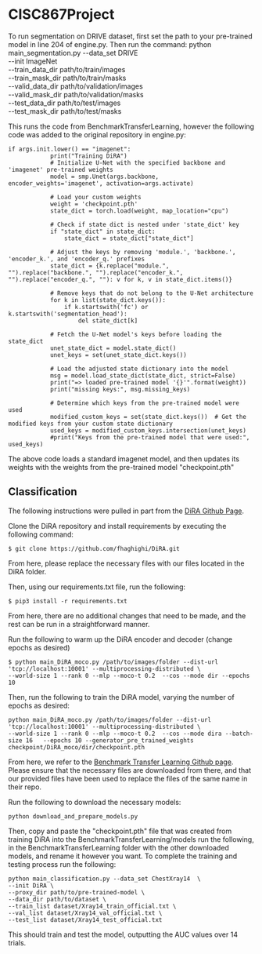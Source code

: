 # CISC867Project

To run segmentation on DRIVE dataset, first set the path to your pre-trained model in line 204 of engine.py. Then run the command:
python main_segmentation.py --data_set DRIVE  \
--init ImageNet \
--train_data_dir path/to/train/images \
--train_mask_dir path/to/train/masks \
--valid_data_dir path/to/validation/images \
--valid_mask_dir path/to/validation/masks \
--test_data_dir path/to/test/images \
--test_mask_dir path/to/test/masks


This runs the code from BenchmarkTransferLearning, however the following code was added to the original repository in engine.py:
```
if args.init.lower() == "imagenet":
            print("Training DiRA")
            # Initialize U-Net with the specified backbone and 'imagenet' pre-trained weights
            model = smp.Unet(args.backbone, encoder_weights='imagenet', activation=args.activate)

            # Load your custom weights
            weight = 'checkpoint.pth'
            state_dict = torch.load(weight, map_location="cpu")

            # Check if state dict is nested under 'state_dict' key
            if "state_dict" in state_dict:
                state_dict = state_dict["state_dict"]

            # Adjust the keys by removing 'module.', 'backbone.', 'encoder_k.', and 'encoder_q.' prefixes
            state_dict = {k.replace("module.", "").replace("backbone.", "").replace("encoder_k.", "").replace("encoder_q.", ""): v for k, v in state_dict.items()}

            # Remove keys that do not belong to the U-Net architecture
            for k in list(state_dict.keys()):
                if k.startswith('fc') or k.startswith('segmentation_head'):
                    del state_dict[k]

            # Fetch the U-Net model's keys before loading the state_dict
            unet_state_dict = model.state_dict()
            unet_keys = set(unet_state_dict.keys())

            # Load the adjusted state dictionary into the model
            msg = model.load_state_dict(state_dict, strict=False)
            print("=> loaded pre-trained model '{}'".format(weight))
            print("missing keys:", msg.missing_keys)

            # Determine which keys from the pre-trained model were used
            modified_custom_keys = set(state_dict.keys())  # Get the modified keys from your custom state dictionary
            used_keys = modified_custom_keys.intersection(unet_keys)
            #print("Keys from the pre-trained model that were used:", used_keys)
```
The above code loads a standard imagenet model, and then updates its weights with the weights from the pre-trained model "checkpoint.pth"

## Classification

The following instructions were pulled in part from the [DiRA Github Page](https://github.com/fhaghighi/DiRA).

Clone the DiRA repository and install requirements by executing the following command:

```
$ git clone https://github.com/fhaghighi/DiRA.git
```

From here, please replace the necessary files with our files located in the DiRA folder.

Then, using our requirements.txt file, run the following:

```
$ pip3 install -r requirements.txt
```
From here, there are no additional changes that need to be made, and the rest can be run in a straightforward manner.

Run the following to warm up the DiRA encoder and decoder (change epochs as desired)

```
$ python main_DiRA_moco.py /path/to/images/folder --dist-url 'tcp://localhost:10001' --multiprocessing-distributed \
--world-size 1 --rank 0 --mlp --moco-t 0.2  --cos --mode dir --epochs 10
```

Then, run the following to train the DiRA model, varying the number of epochs as desired:

```
python main_DiRA_moco.py /path/to/images/folder --dist-url 'tcp://localhost:10001' --multiprocessing-distributed \
--world-size 1 --rank 0 --mlp --moco-t 0.2  --cos --mode dira --batch-size 16   --epochs 10 --generator_pre_trained_weights checkpoint/DiRA_moco/dir/checkpoint.pth 
```

From here, we refer to the [Benchmark Transfer Learning Github page](https://github.com/MR-HosseinzadehTaher/BenchmarkTransferLearning). Please ensure that the necessary files are downloaded from there, and that our provided files have been used to replace the files of the same name in their repo.

Run the following to download the necessary models:

```
python download_and_prepare_models.py
```

Then, copy and paste the "checkpoint.pth" file that was created from training DiRA into the BenchmarkTransferLearning/models run the following, in the BenchmarkTransferLearning folder with the other downloaded models, and rename it however you want. To complete the training and testing process run the following:

```
python main_classification.py --data_set ChestXray14  \
--init DiRA \
--proxy_dir path/to/pre-trained-model \
--data_dir path/to/dataset \
--train_list dataset/Xray14_train_official.txt \
--val_list dataset/Xray14_val_official.txt \
--test_list dataset/Xray14_test_official.txt 
```

This should train and test the model, outputting the AUC values over 14 trials.
